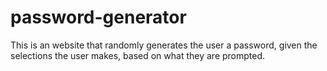 # password-generator
This is an website that randomly generates the user a password, given the selections the user makes, based on what they are prompted.
